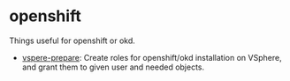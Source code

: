 # openshift
Things useful for openshift or okd.

* [vspere-prepare](vspere-prepare): Create roles for openshift/okd installation on VSphere, and grant them to given user and needed objects.
